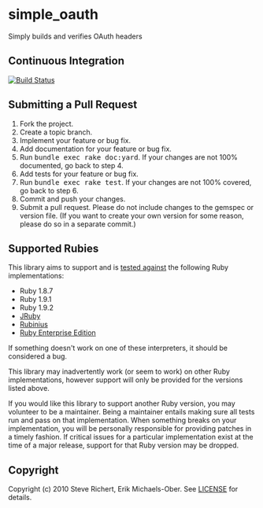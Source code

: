 # simple_oauth
Simply builds and verifies OAuth headers

## <a name="ci"></a>Continuous Integration
[![Build Status](https://secure.travis-ci.org/laserlemon/simple_oauth.png)](http://travis-ci.org/laserlemon/simple_oauth)

## <a name="pulls"></a>Submitting a Pull Request
1. Fork the project.
2. Create a topic branch.
3. Implement your feature or bug fix.
4. Add documentation for your feature or bug fix.
5. Run <tt>bundle exec rake doc:yard</tt>. If your changes are not 100% documented, go back to step 4.
6. Add tests for your feature or bug fix.
7. Run <tt>bundle exec rake test</tt>. If your changes are not 100% covered, go back to step 6.
8. Commit and push your changes.
9. Submit a pull request. Please do not include changes to the gemspec or version file. (If you want to create your own version for some reason, please do so in a separate commit.)

## <a name="rubies"></a>Supported Rubies
This library aims to support and is [tested
against](http://travis-ci.org/laserlemon/simple_oauth) the following Ruby
implementations:

* Ruby 1.8.7
* Ruby 1.9.1
* Ruby 1.9.2
* [JRuby](http://www.jruby.org/)
* [Rubinius](http://rubini.us/)
* [Ruby Enterprise Edition](http://www.rubyenterpriseedition.com/)

If something doesn't work on one of these interpreters, it should be considered
a bug.

This library may inadvertently work (or seem to work) on other Ruby
implementations, however support will only be provided for the versions listed
above.

If you would like this library to support another Ruby version, you may
volunteer to be a maintainer. Being a maintainer entails making sure all tests
run and pass on that implementation. When something breaks on your
implementation, you will be personally responsible for providing patches in a
timely fashion. If critical issues for a particular implementation exist at the
time of a major release, support for that Ruby version may be dropped.

## <a name="copyright"></a>Copyright
Copyright (c) 2010 Steve Richert, Erik Michaels-Ober.
See [LICENSE](https://github.com/laserlemon/simple_oauth/blob/master/LICENSE.md) for details.
